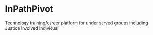 # InPathPivot
Technology training/career platform for under served groups including Justice Involved individual
